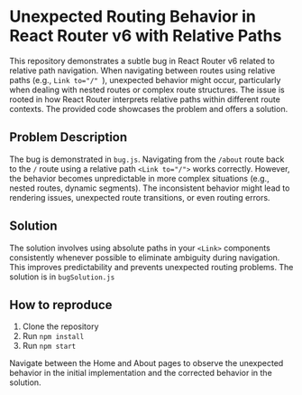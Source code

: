 # Unexpected Routing Behavior in React Router v6 with Relative Paths

This repository demonstrates a subtle bug in React Router v6 related to relative path navigation.  When navigating between routes using relative paths (e.g., `Link to="/" `), unexpected behavior might occur, particularly when dealing with nested routes or complex route structures. The issue is rooted in how React Router interprets relative paths within different route contexts.  The provided code showcases the problem and offers a solution.

## Problem Description

The bug is demonstrated in `bug.js`.  Navigating from the `/about` route back to the `/` route using a relative path `<Link to="/">` works correctly. However, the behavior becomes unpredictable in more complex situations (e.g., nested routes, dynamic segments).  The inconsistent behavior might lead to rendering issues, unexpected route transitions, or even routing errors.

## Solution

The solution involves using absolute paths in your `<Link>` components consistently whenever possible to eliminate ambiguity during navigation. This improves predictability and prevents unexpected routing problems. The solution is in `bugSolution.js`

## How to reproduce

1. Clone the repository
2. Run `npm install`
3. Run `npm start`

Navigate between the Home and About pages to observe the unexpected behavior in the initial implementation and the corrected behavior in the solution.